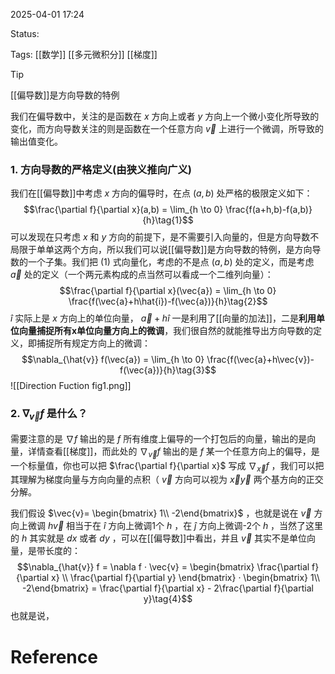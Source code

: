 2025-04-01  17:24

Status:

Tags: [[数学]] [[多元微积分]] [[梯度]]

> [!tip]
> [[偏导数]]是方向导数的特例

我们在偏导数中，关注的是函数在 $x$ 方向上或者 $y$ 方向上一个微小变化所导致的变化，而方向导数关注的则是函数在一个任意方向 $\vec{v}$ 上进行一个微调，所导致的输出值变化。

### 1. 方向导数的严格定义(由狭义推向广义)

我们在[[偏导数]]中考虑 $x$ 方向的偏导时，在点 $(a,b)$ 处严格的极限定义如下：
$$\frac{\partial f}{\partial x}(a,b) = \lim_{h \to 0} \frac{f(a+h,b)-f(a,b)}{h}\tag{1}$$
可以发现在只考虑 $x$ 和 $y$ 方向的前提下，是不需要引入向量的，但是方向导数不局限于单单这两个方向，所以我们可以说[[偏导数]]是方向导数的特例，是方向导数的一个子集。我们把 $(1)$ 式向量化，考虑的不是点 $(a,b)$ 处的定义，而是考虑 $\vec{a}$ 处的定义（一个两元素构成的点当然可以看成一个二维列向量）：
$$\frac{\partial f}{\partial x}(\vec{a}) = \lim_{h \to 0} \frac{f(\vec{a}+h\hat{i})-f(\vec{a})}{h}\tag{2}$$
 $\hat{i}$ 实际上是 $x$ 方向上的单位向量， $\vec{a}+h\hat{i}$ 一是利用了[[向量的加法]]，二是**利用单位向量捕捉所有x单位向量方向上的微调**，我们很自然的就能推导出方向导数的定义，即捕捉所有规定方向上的微调：
 $$\nabla_{\hat{v}} f(\vec{a}) = \lim_{h \to 0} \frac{f(\vec{a}+h\vec{v})-f(\vec{a})}{h}\tag{3}$$
 ![[Direction Fuction fig1.png]]
 
### 2. $\nabla _{\vec{v}}f$ 是什么？ 

 需要注意的是 $\nabla f$ 输出的是 $f$ 所有维度上偏导的一个打包后的向量，输出的是向量，详情查看[[梯度]]，而此处的 $\nabla_{\vec{v}} f$ 输出的是 $f$ 某一个任意方向上的偏导，是一个标量值，你也可以把 $\frac{\partial f}{\partial x}$ 写成  $\nabla_{\vec{x}} f$ ，我们可以把其理解为梯度向量与方向向量的点积（ $\vec{v}$ 方向可以视为 $\vec{x}\vec{y}$ 两个基方向的正交分解。
 
 我们假设 $\vec{v}= \begin{bmatrix} 1\\ -2\end{bmatrix}$ ，也就是说在 $\vec{v}$ 方向上微调 $h\vec{v}$ 相当于在 $\hat{i}$ 方向上微调1个 $h$ ，在 $\hat{j}$ 方向上微调-2个 $h$ ，当然了这里的 $h$ 其实就是 $dx$ 或者 $dy$ ，可以在[[偏导数]]中看出，并且 $\vec{v}$ 其实不是单位向量，是带长度的：
  $$\nabla_{\hat{v}} f = \nabla f · \vec{v} = \begin{bmatrix}
 \frac{\partial f}{\partial x} \\
 \frac{\partial f}{\partial y}
\end{bmatrix} · \begin{bmatrix} 1\\ -2\end{bmatrix} = \frac{\partial f}{\partial x} - 2\frac{\partial f}{\partial y}\tag{4}$$
也就是说，
# Reference